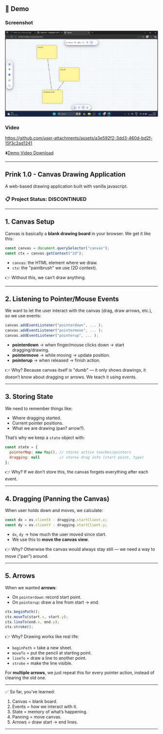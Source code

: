 ## 🎥 Demo
### Screenshot
![Demo Screenshot](assets/image/apricity-prototype-2025-10-06%2010-27-16.png)

### Video
https://github.com/user-attachments/assets/a3e592f2-3dd3-460d-bd2f-15f3c2ad1241


⬇️[Demo Video Download](assets/video/apricity-prototype-2025-10-06%2010-27-16.mp4)

--- 

## Prink 1.0 - Canvas Drawing Application

A web-based drawing application built with vanilla javascript.


### 📋 Project Status: **DISCONTINUED**


---

## 1. **Canvas Setup**

Canvas is basically a **blank drawing board** in your browser.
We get it like this:

```js
const canvas = document.querySelector("canvas");
const ctx = canvas.getContext("2d");
```

* `canvas`: the HTML element where we draw.
* `ctx`: the "paintbrush" we use (2D context).

👉 Without this, we can’t draw anything.

---

## 2. **Listening to Pointer/Mouse Events**

We want to let the user interact with the canvas (drag, draw arrows, etc.), so we use events:

```js
canvas.addEventListener("pointerdown", ... );
canvas.addEventListener("pointermove", ... );
canvas.addEventListener("pointerup", ... );
```

* **pointerdown** → when finger/mouse clicks down → start dragging/drawing.
* **pointermove** → while moving → update position.
* **pointerup** → when released → finish action.

👉 Why? Because canvas itself is "dumb" — it only shows drawings, it doesn’t know about dragging or arrows. We teach it using events.

---

## 3. **Storing State**

We need to remember things like:

* Where dragging started.
* Current pointer positions.
* What we are drawing (pan? arrow?).

That’s why we keep a `state` object with:

```js
const state = {
  pointerMap: new Map(), // stores active touches/pointers
  dragging: null         // stores drag info (start point, type)
};
```

👉 Why? If we don’t store this, the canvas forgets everything after each event.

---

## 4. **Dragging (Panning the Canvas)**

When user holds down and moves, we calculate:

```js
const dx = ev.clientX - dragging.startClient.x;
const dy = ev.clientY - dragging.startClient.y;
```

* `dx`, `dy` → how much the user moved since start.
* We use this to **move the canvas view**.

👉 Why? Otherwise the canvas would always stay still — we need a way to move ("pan") around.

---

## 5. **Arrows**

When we wanted **arrows**:

* On `pointerdown`: record start point.
* On `pointerup`: draw a line from start → end.

```js
ctx.beginPath();
ctx.moveTo(start.x, start.y);
ctx.lineTo(end.x, end.y);
ctx.stroke();
```

👉 Why? Drawing works like real life:

* `beginPath` = take a new sheet.
* `moveTo` = put the pencil at starting point.
* `lineTo` = draw a line to another point.
* `stroke` = make the line visible.

For **multiple arrows**, we just repeat this for every pointer action, instead of clearing the old one.

---

✅ So far, you’ve learned:

1. Canvas = blank board.
2. Events = how we interact with it.
3. State = memory of what’s happening.
4. Panning = move canvas.
5. Arrows = draw start → end lines.

---

